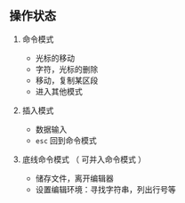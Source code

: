 ## 操作状态 ##
1. 命令模式  
    - 光标的移动
    - 字符，光标的删除
    - 移动，复制某区段
    - 进入其他模式

2. 插入模式
    - 数据输入
    - `esc` 回到命令模式
    
3. 底线命令模式 （ 可并入命令模式 ）
    - 储存文件，离开编辑器
    - 设置编辑环境：寻找字符串，列出行号等


